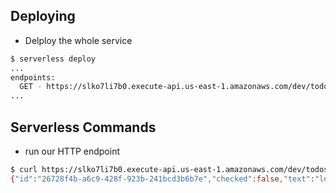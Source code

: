 ## Deploying

* Delploy the whole service
```bash
$ serverless deploy
...
endpoints:
  GET - https://slko7li7b0.execute-api.us-east-1.amazonaws.com/dev/todos/{id}
...
```


## Serverless Commands

* run our HTTP endpoint
```bash
$ curl https://slko7li7b0.execute-api.us-east-1.amazonaws.com/dev/todos/26728f4b-a6c9-428f-923b-241bcd3b6b7e
{"id":"26728f4b-a6c9-428f-923b-241bcd3b6b7e","checked":false,"text":"learn serverless"}
```
